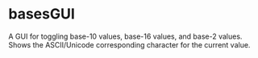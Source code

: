 # basesGUI
A GUI for toggling base-10 values, base-16 values, and base-2 values. Shows the ASCII/Unicode corresponding character for the current value.

